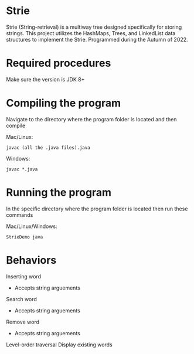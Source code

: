 # Strie

Strie (String-retrieval) is a multiway tree designed specifically for storing strings. This project utilizes the HashMaps, Trees, and LinkedList data structures to implement the Strie. Programmed during the Autumn of 2022.

# Required procedures
Make sure the version is JDK 8+

# Compiling the program
Navigate to the directory where the program folder is located and then compile

Mac/Linux: 
```
javac (all the .java files).java
```
Windows: 
```
javac *.java
```

# Running the program
In the specific directory where the program folder is located then run these commands

Mac/Linux/Windows: 
```
StrieDemo java
```

# Behaviors 

Inserting word 
  - Accepts string arguements

Search word
  - Accepts string arguements

Remove word
  - Accepts string arguements

Level-order traversal
Display existing words
